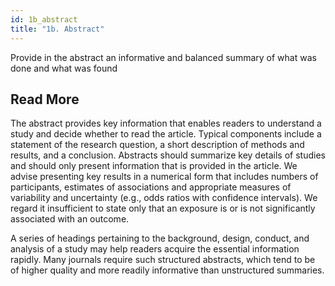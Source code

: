 ```yaml
---
id: 1b_abstract
title: "1b. Abstract"
---
```

Provide in the abstract an informative and balanced summary of what was done and what was found

## Read More

The abstract provides key information that enables readers to understand a study and decide whether to read the article. Typical components include a statement of the research question, a short description of methods and results, and a conclusion. Abstracts should summarize key details of studies and should only present information that is provided in the article. We advise presenting key results in a numerical form that includes numbers of participants, estimates of associations and appropriate measures of variability and uncertainty (e.g., odds ratios with confidence intervals). We regard it insufficient to state only that an exposure is or is not significantly associated with an outcome.

A series of headings pertaining to the background, design, conduct, and analysis of a study may help readers acquire the essential information rapidly. Many journals require such structured abstracts, which tend to be of higher quality and more readily informative than unstructured summaries.